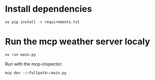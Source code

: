 # Install dependencies

```python
uv pip install -r requirements.txt
```

# Run the mcp weather server localy

```python
uv run main.py
```

Run with the mcp-inspector:

```python
mcp dev ~/<fullpath>/main.py
```
